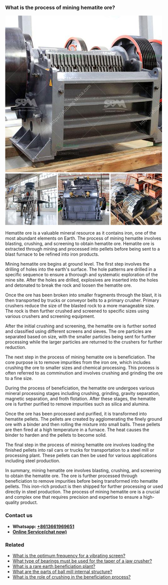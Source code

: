 <h3>What is the process of mining hematite ore?</h3><img src='1701742744.jpg' alt=''><p>Hematite ore is a valuable mineral resource as it contains iron, one of the most abundant elements on Earth. The process of mining hematite involves blasting, crushing, and screening to obtain hematite ore. Hematite ore is extracted through mining and processed into pellets before being sent to a blast furnace to be refined into iron products.</p><p>Mining hematite ore begins at ground level. The first step involves the drilling of holes into the earth's surface. The hole patterns are drilled in a specific sequence to ensure a thorough and systematic exploration of the mine site. After the holes are drilled, explosives are inserted into the holes and detonated to break the rock and loosen the hematite ore.</p><p>Once the ore has been broken into smaller fragments through the blast, it is then transported by trucks or conveyor belts to a primary crusher. Primary crushers reduce the size of the blasted rock to a more manageable size. The rock is then further crushed and screened to specific sizes using various crushers and screening equipment.</p><p>After the initial crushing and screening, the hematite ore is further sorted and classified using different screens and sieves. The ore particles are separated based on size, with the smaller particles being sent for further processing while the larger particles are returned to the crushers for further reduction.</p><p>The next step in the process of mining hematite ore is beneficiation. The core purpose is to remove impurities from the iron ore, which includes crushing the ore to smaller sizes and chemical processing. This process is often referred to as comminution and involves crushing and grinding the ore to a fine size.</p><p>During the process of beneficiation, the hematite ore undergoes various mineral processing stages including crushing, grinding, gravity separation, magnetic separation, and froth flotation. After these stages, the hematite ore is further purified to remove impurities such as silica and alumina.</p><p>Once the ore has been processed and purified, it is transformed into hematite pellets. The pellets are created by agglomerating the finely ground ore with a binder and then rolling the mixture into small balls. These pellets are then fired at a high temperature in a furnace. The heat causes the binder to harden and the pellets to become solid.</p><p>The final step in the process of mining hematite ore involves loading the finished pellets into rail cars or trucks for transportation to a steel mill or processing plant. These pellets can then be used for various applications including steel production.</p><p>In summary, mining hematite ore involves blasting, crushing, and screening to obtain the hematite ore. The ore is further processed through beneficiation to remove impurities before being transformed into hematite pellets. This iron-rich product is then shipped for further processing or used directly in steel production. The process of mining hematite ore is a crucial and complex one that requires precision and expertise to ensure a high-quality product.</p><h3>Contact us</h3><ul><li><strong>Whatsapp:&nbsp;<a href="https://wa.me/8613661969651">+8613661969651</a></strong></li><li><a href="https://swt.shibang-china.com/?git&amp;zhl&amp;What is the process of mining hematite ore"><strong>Online Service(chat now)</strong></a></li></ul><h3>Related</h3><ul><li><a href='What is the optimum frequency for a vibrating screen.md'>What is the optimum frequency for a vibrating screen?</a></li><li><a href='What type of bearings must be used for the taper of a jaw crusher.md'>What type of bearings must be used for the taper of a jaw crusher?</a></li><li><a href='What is a rare earth beneficiation plant.md'>What is a rare earth beneficiation plant?</a></li><li><a href='What are the parts of ball mill internal structure.md'>What are the parts of ball mill internal structure?</a></li><li><a href='What is the role of crushing in the beneficiation process.md'>What is the role of crushing in the beneficiation process?</a></li></ul>